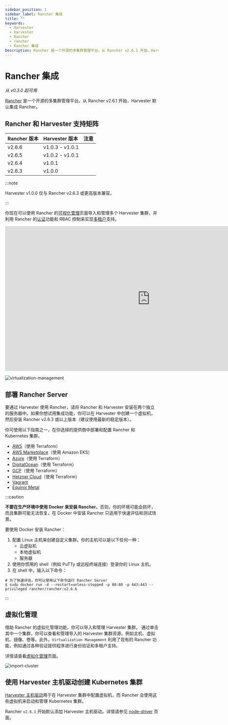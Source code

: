 ```yaml
---
sidebar_position: 1
sidebar_label: Rancher 集成
title: ""
keywords:
  - Harvester
  - harvester
  - Rancher
  - rancher
  - Rancher 集成
Description: Rancher 是一个开源的多集群管理平台。从 Rancher v2.6.1 开始，Harvester 默认集成 Rancher。
---
```


# Rancher 集成

_从 v0.3.0 起可用_

[Rancher](https://github.com/rancher/rancher) 是一个开源的多集群管理平台。从 Rancher v2.6.1 开始，Harvester 默认集成 Rancher。


## Rancher 和 Harvester 支持矩阵

| Rancher 版本 | Harvester 版本 | 注意 |
| :--|:--|:--|
| v2.6.6 | v1.0.3 - v1.0.1 | |
| v2.6.5 | v1.0.2 - v1.0.1 | |
| v2.6.4 | v1.0.1 | |
| v2.6.3 | v1.0.0 | |

:::note

Harvester v1.0.0 仅与 Rancher v2.6.3 或更高版本兼容。

:::

你现在可以使用 Rancher 的[可视化管理](virtualization-management.md)页面导入和管理多个 Harvester 集群，并利用 Rancher 的[认证](https://rancher.com/docs/rancher/v2.6/en/admin-settings/authentication/)功能和 RBAC 控制来实现[多租户](https://rancher.com/docs/rancher/v2.6/en/admin-settings/rbac/)支持。

<div class="text-center">
<iframe width="950" height="475" src="https://www.youtube.com/embed/fyxDm3HVwWI" title="YouTube video player" frameborder="0" allow="accelerometer; autoplay; clipboard-write; encrypted-media; gyroscope; picture-in-picture" allowfullscreen></iframe>
</div>

![virtualization-management](/img/v1.0/rancher/virtualization-management.png)

## 部署 Rancher Server

要通过 Harvester 使用 Rancher，请将 Rancher 和 Harvester 安装在两个独立的服务器中。如果你想试用集成功能，你可以在 Harvester 中创建一个虚拟机，然后安装 Rancher v2.6.3 或以上版本（建议使用最新的稳定版本）。

你可使用以下指南之一，在你选择的提供商中部署和配置 Rancher 和 Kubernetes 集群。

- [AWS](https://rancher.com/docs/rancher/v2.6/en/quick-start-guide/deployment/amazon-aws-qs/)（使用 Terraform）
- [AWS Marketplace](https://rancher.com/docs/rancher/v2.6/en/quick-start-guide/deployment/amazon-aws-marketplace-qs/)（使用 Amazon EKS）
- [Azure](https://rancher.com/docs/rancher/v2.6/en/quick-start-guide/deployment/microsoft-azure-qs/)（使用 Terraform）
- [DigitalOcean](https://rancher.com/docs/rancher/v2.6/en/quick-start-guide/deployment/digital-ocean-qs/)（使用 Terraform）
- [GCP](https://rancher.com/docs/rancher/v2.6/en/quick-start-guide/deployment/google-gcp-qs/)（使用 Terraform）
- [Hetzner Cloud](https://rancher.com/docs/rancher/v2.6/en/quick-start-guide/deployment/hetzner-cloud-qs/)（使用 Terraform）
- [Vagrant](https://rancher.com/docs/rancher/v2.6/en/quick-start-guide/deployment/quickstart-vagrant/)
- [Equinix Metal](https://rancher.com/docs/rancher/v2.6/en/quick-start-guide/deployment/equinix-metal-qs/)

:::caution

**不要在生产环境中使用 Docker 来安装 Rancher**。否则，你的环境可能会损坏，而且集群可能无法恢复。在 Docker 中安装 Rancher 只适用于快速评估和测试场景。

要使用 Docker 安装 Rancher：

1. 配置 Linux 主机来创建自定义集群。你的主机可以是以下任何一种：
   - 云虚拟机
   - 本地虚拟机
   - 服务器
1. 使用你惯用的 shell（例如 PuTTy 或远程终端连接）登录你的 Linux 主机。
1. 在 shell 中，输入以下命令：

```shell
# 为了快速评估，你可以使用以下命令运行 Rancher Server
$ sudo docker run -d --restart=unless-stopped -p 80:80 -p 443:443 --privileged rancher/rancher:v2.6.6
```

:::

## 虚拟化管理

借助 Rancher 的虚拟化管理功能，你可以导入和管理 Harvester 集群。
通过单击其中一个集群，你可以查看和管理导入的 Harvester 集群资源，例如主机、虚拟机、镜像、卷等。此外，`Virtualization Management` 利用了现有的 Rancher 功能，例如通过各种验证提供程序进行身份验证和多租户支持。

详情请查看[虚拟化管理](./virtualization-management.md)页面。

![import-cluster](/img/v1.0/rancher/import-harvester-cluster.png)

## 使用 Harvester 主机驱动创建 Kubernetes 集群

[Harvester 主机驱动](./node/node-driver.md)用于在 Harvester 集群中配置虚拟机，而 Rancher 会使用这些虚拟机来启动和管理 Kubernetes 集群。

Rancher `v2.6.1` 开始默认添加 Harvester 主机驱动。详情请参见 [node-driver](./node/node-driver.md) 页面。